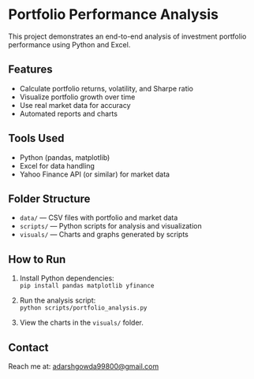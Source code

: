 # Portfolio Performance Analysis

This project demonstrates an end-to-end analysis of investment portfolio performance using Python and Excel.

## Features

- Calculate portfolio returns, volatility, and Sharpe ratio
- Visualize portfolio growth over time
- Use real market data for accuracy
- Automated reports and charts

## Tools Used

- Python (pandas, matplotlib)
- Excel for data handling
- Yahoo Finance API (or similar) for market data

## Folder Structure

- `data/` — CSV files with portfolio and market data
- `scripts/` — Python scripts for analysis and visualization
- `visuals/` — Charts and graphs generated by scripts

## How to Run

1. Install Python dependencies:  
   `pip install pandas matplotlib yfinance`

2. Run the analysis script:  
   `python scripts/portfolio_analysis.py`

3. View the charts in the `visuals/` folder.

## Contact

Reach me at: adarshgowda99800@gmail.com

